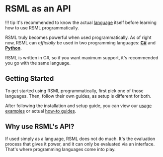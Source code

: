 <!-- Copyright (c)  2025  OceanApocalypseStudios -->
<!-- Permission is granted to copy, distribute and/or modify this document -->
<!-- under the terms of the GNU Free Documentation License, Version 1.3 -->
<!-- or any later version published by the Free Software Foundation; -->
<!-- with no Invariant Sections, no Front-Cover Texts, and no Back-Cover Texts. -->

# RSML as an API
!!! tip
    It's recommended to know the actual [language](../language/index.md) itself before learning how to use RSML programmatically.

RSML truly becomes powerful when used programmatically. As of right now, RSML can _officially_ be used in two programming languages: [**C#**](csharp/index.md) and [**Python**](python/index.md).

RSML is written in C#, so if you want maximum support, it's recommended you go with the same language.

## Getting Started
To get started using RSML programmatically, first pick one of those languages. Then, follow their own guides, as setup is different for both.

After following the installation and setup guide, you can view our [usage examples](demos.md) or actual [how-to guides](guides/index.md).

## Why use RSML's API?
If used simply as a language, RSML does not do much. It's the evaluation process that gives it power, and it can only be evaluated via an interface. That's where programming languages come into play.
